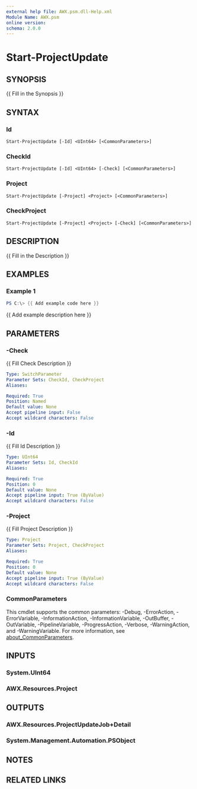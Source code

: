 ```yaml
---
external help file: AWX.psm.dll-Help.xml
Module Name: AWX.psm
online version:
schema: 2.0.0
---
```


# Start-ProjectUpdate

## SYNOPSIS
{{ Fill in the Synopsis }}

## SYNTAX

### Id
```
Start-ProjectUpdate [-Id] <UInt64> [<CommonParameters>]
```

### CheckId
```
Start-ProjectUpdate [-Id] <UInt64> [-Check] [<CommonParameters>]
```

### Project
```
Start-ProjectUpdate [-Project] <Project> [<CommonParameters>]
```

### CheckProject
```
Start-ProjectUpdate [-Project] <Project> [-Check] [<CommonParameters>]
```

## DESCRIPTION
{{ Fill in the Description }}

## EXAMPLES

### Example 1
```powershell
PS C:\> {{ Add example code here }}
```

{{ Add example description here }}

## PARAMETERS

### -Check
{{ Fill Check Description }}

```yaml
Type: SwitchParameter
Parameter Sets: CheckId, CheckProject
Aliases:

Required: True
Position: Named
Default value: None
Accept pipeline input: False
Accept wildcard characters: False
```

### -Id
{{ Fill Id Description }}

```yaml
Type: UInt64
Parameter Sets: Id, CheckId
Aliases:

Required: True
Position: 0
Default value: None
Accept pipeline input: True (ByValue)
Accept wildcard characters: False
```

### -Project
{{ Fill Project Description }}

```yaml
Type: Project
Parameter Sets: Project, CheckProject
Aliases:

Required: True
Position: 0
Default value: None
Accept pipeline input: True (ByValue)
Accept wildcard characters: False
```

### CommonParameters
This cmdlet supports the common parameters: -Debug, -ErrorAction, -ErrorVariable, -InformationAction, -InformationVariable, -OutBuffer, -OutVariable, -PipelineVariable, -ProgressAction, -Verbose, -WarningAction, and -WarningVariable. For more information, see [about_CommonParameters](http://go.microsoft.com/fwlink/?LinkID=113216).

## INPUTS

### System.UInt64
### AWX.Resources.Project
## OUTPUTS

### AWX.Resources.ProjectUpdateJob+Detail
### System.Management.Automation.PSObject
## NOTES

## RELATED LINKS
